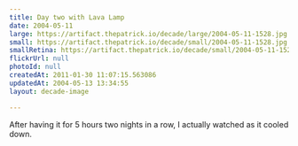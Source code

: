 ```yaml
---
title: Day two with Lava Lamp
date: 2004-05-11
large: https://artifact.thepatrick.io/decade/large/2004-05-11-1528.jpg
small: https://artifact.thepatrick.io/decade/small/2004-05-11-1528.jpg
smallRetina: https://artifact.thepatrick.io/decade/small/2004-05-11-1528@2x.jpg
flickrUrl: null
photoId: null
createdAt: 2011-01-30 11:07:15.563086
updatedAt: 2004-05-13 13:34:55
layout: decade-image

---
```

After having it for 5 hours two nights in a row, I actually watched as it cooled down.
